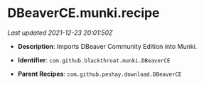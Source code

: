 # DBeaverCE.munki.recipe

_Last updated 2021-12-23 20:01:50Z_

- **Description**: Imports DBeaver Community Edition into Munki.

- **Identifier**: `com.github.blackthroat.munki.DBeaverCE`

- **Parent Recipes**: `com.github.peshay.download.DBeaverCE`

